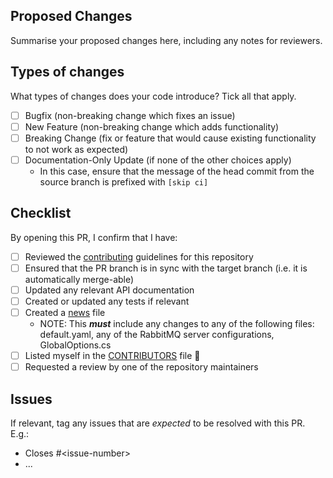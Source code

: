 ## Proposed Changes

Summarise your proposed changes here, including any notes for reviewers.

## Types of changes

What types of changes does your code introduce? Tick all that apply.

-   [ ] Bugfix (non-breaking change which fixes an issue)
-   [ ] New Feature (non-breaking change which adds functionality)
-   [ ] Breaking Change (fix or feature that would cause existing functionality to not work as expected)
-   [ ] Documentation-Only Update (if none of the other choices apply)
    -   In this case, ensure that the message of the head commit from the source branch is prefixed with `[skip ci]`

## Checklist

By opening this PR, I confirm that I have:

-   [ ] Reviewed the [contributing](https://github.com/SMI/SmiServices/blob/master/CONTRIBUTING.md) guidelines for this repository
-   [ ] Ensured that the PR branch is in sync with the target branch (i.e. it is automatically merge-able)
-   [ ] Updated any relevant API documentation
-   [ ] Created or updated any tests if relevant
-   [ ] Created a [news](https://github.com/SMI/SmiServices/blob/master/news/README.md) file
    -   NOTE: This **_must_** include any changes to any of the following files: default.yaml, any of the RabbitMQ server configurations, GlobalOptions.cs
-   [ ] Listed myself in the [CONTRIBUTORS](https://github.com/SMI/SmiServices/blob/master/CONTRIBUTORS.md) file 🚀
-   [ ] Requested a review by one of the repository maintainers

## Issues

If relevant, tag any issues that are _expected_ to be resolved with this PR. E.g.:

-   Closes #\<issue-number>
-   ...
